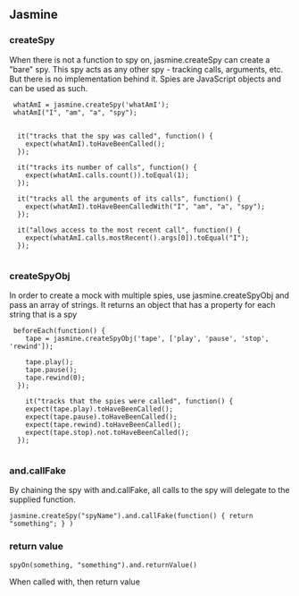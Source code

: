 ## Jasmine


### createSpy
When there is not a function to spy on, jasmine.createSpy can create a "bare" spy. This spy acts as any other spy - tracking calls, arguments, etc. But there is no implementation behind it. Spies are JavaScript objects and can be used as such.
```
 whatAmI = jasmine.createSpy('whatAmI');
 whatAmI("I", "am", "a", "spy");
 
 
  it("tracks that the spy was called", function() {
    expect(whatAmI).toHaveBeenCalled();
  });

  it("tracks its number of calls", function() {
    expect(whatAmI.calls.count()).toEqual(1);
  });

  it("tracks all the arguments of its calls", function() {
    expect(whatAmI).toHaveBeenCalledWith("I", "am", "a", "spy");
  });

  it("allows access to the most recent call", function() {
    expect(whatAmI.calls.mostRecent().args[0]).toEqual("I");
  });
  
```

### createSpyObj
In order to create a mock with multiple spies, use jasmine.createSpyObj and pass an array of strings. It returns an object that has a property for each string that is a spy

```
 beforeEach(function() {
    tape = jasmine.createSpyObj('tape', ['play', 'pause', 'stop', 'rewind']);

    tape.play();
    tape.pause();
    tape.rewind(0);
  });
  
    it("tracks that the spies were called", function() {
    expect(tape.play).toHaveBeenCalled();
    expect(tape.pause).toHaveBeenCalled();
    expect(tape.rewind).toHaveBeenCalled();
    expect(tape.stop).not.toHaveBeenCalled();
  });
  
```
### and.callFake

By chaining the spy with and.callFake, all calls to the spy will delegate to the supplied function.
```
jasmine.createSpy("spyName").and.callFake(function() { return "something"; } ) 
```
### return value
```
spyOn(something, "something").and.returnValue()
```
When called with, then return value
